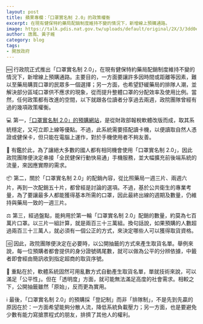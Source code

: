 ```yaml
---
layout: post
title: 蘋果專欄：「口罩實名制 2.0」的政策權衡
excerpt: 在現有健保特約藥局配銷制度維持不變的情況下，新增線上預購通路。
image: https://talk.pdis.nat.gov.tw/uploads/default/original/2X/3/3dd0ee36ff7ff6447ab517fb5a5d775c2c258f10.jpeg
author: 唐鳳、黃子維
category: blog
tags:
- 開放政府
---
```


🆕 行政院正式推出「口罩實名制 2.0」，在現有健保特約藥局配銷制度維持不變的情況下，新增線上預購通路。主要目的，一方面要讓許多因時間或距離等因素，難以至藥局購買口罩的民眾多一個選擇；另一方面，也希望舒緩藥局的排隊人潮，並解決部分區域口罩供不應求的現象，從而提升整體口罩的分配效率及使用比例。當然，任何政策都有改進的空間，以下就跟各位讀者分享過去兩週，政院團隊曾經有過的幾項政策權衡。

💻 第一，[「口罩實名制 2.0」的預購網站](https://emask.taiwan.gov.tw/)，是從財政部報稅軟體改版而成，取其系統穩定，又可立即上線等優點。不過，此系統需要搭配讀卡機，以便讀取自然人憑證或健保卡，但只能在電腦上運作，對於手機使用者不夠友善。

📶 有鑑於此，為了讓絕大多數的國人都有相同機會使用「口罩實名制 2.0」，因此政院團隊便決定串接「全民健保行動快易通」手機服務，並大幅擴充前後端系統的流量，來因應實際的需求。

📦 第二，關於「口罩實名制 2.0」的配銷內容，從比照藥局一週三片、兩週六片，再到一次配銷五十片，都曾經是討論的選項。不過，基於公共衛生的專業考量，為了要讓最多人都能獲得基本所需的口罩，因此最終出線的週期及數量，仍維持與藥局一致的一週三片。

⚖️ 第三，經過盤點，能夠用於第一輪「口罩實名制 2.0」配銷的數量，約莫為七百萬片口罩。以三片一組計算，就是兩百三十三萬組。換句話說，如果預購的人數超過兩百三十三萬人，就必須有一個公正的方式，來決定哪些人可以獲得取貨資格。

🆔 因此，政院團隊便決定在必要時，以公開抽籤的方式來產生取貨名單。舉例來說，每一位預購者都會提供的身分證號碼尾數，就可以做為公平的分辨依據，中籤者即會經由簡訊收到指定超商的取貨序號。

🎲 重點在於，軟體系統固然可用亂數方式自動產生取貨名單，單就技術來說，可以滿足「公平性」。但在「透明度」方面，就可能無法滿足高度的社會需求。相較之下，公開抽籤雖然「原始」，反而更為實用。

ℹ️ 最後，「口罩實名制 2.0」的預購採「登記制」而非「排隊制」，不是先到先贏的原因在於：一方面希望能夠分散人流，降低系統負載壓力；另一方面，也是要避免少數有能力寫搶票程式的朋友，排擠了其他人的權利。
